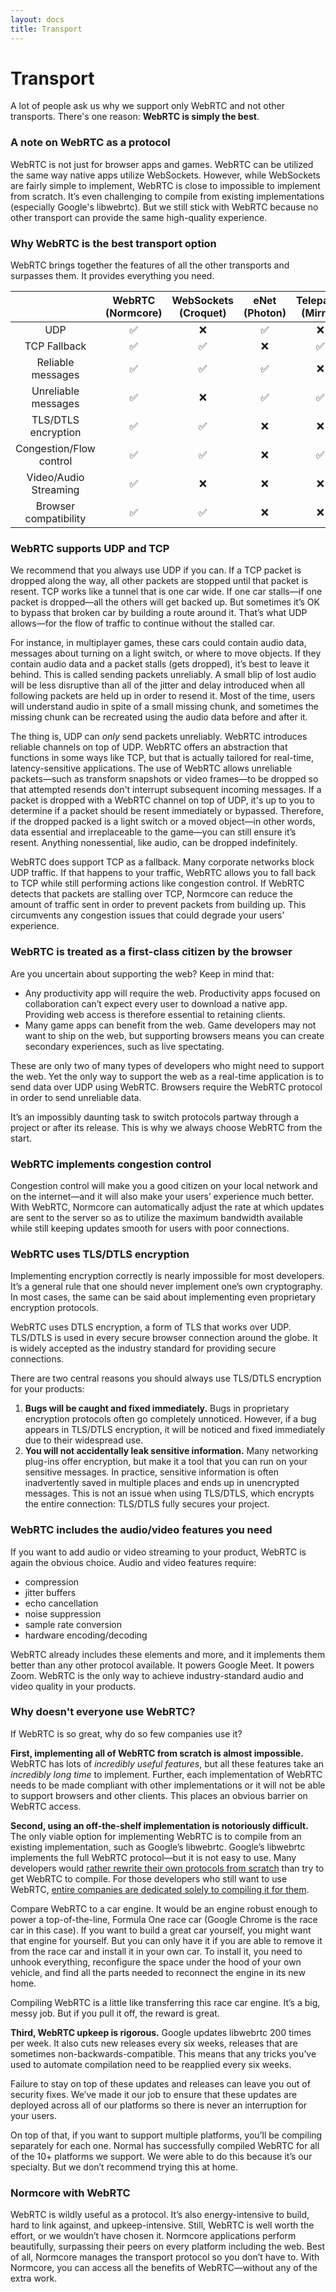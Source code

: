 ```yaml
---
layout: docs
title: Transport
---
```

# Transport
A lot of people ask us why we support only WebRTC and not other transports. There's one reason: **WebRTC is simply the best**.

### A note on WebRTC as a protocol
WebRTC is not just for browser apps and games. WebRTC can be utilized the same way native apps utilize WebSockets. However, while WebSockets are fairly simple to implement, WebRTC is close to impossible to implement from scratch. It’s even challenging to compile from existing implementations (especially Google's libwebrtc). But we still stick with WebRTC because no other transport can provide the same high-quality experience.

### Why WebRTC is the best transport option
WebRTC brings together the features of all the other transports and surpasses them. It provides everything you need.

|                         | WebRTC (Normcore) | WebSockets (Croquet) | eNet (Photon) | Telepathy (Mirror) | kcp2k (Mirror) |
|:-----------------------:|:-----------------:|:--------------------:|:-------------:|:------------------:|:--------------:|
| UDP                     | ✅                | ❌                    | ✅            | ❌                 | ✅              |
| TCP Fallback            | ✅                | ✅                    | ❌            | ✅                 | ❌              |
| Reliable messages       | ✅                | ✅                    | ✅            | ❌                 | ✅              |
| Unreliable messages     | ✅                | ❌                    | ✅            | ✅                 | ✅              |
| TLS/DTLS encryption     | ✅                | ✅                    | ❌            | ❌                 | ❌              |
| Congestion/Flow control | ✅                | ✅                    | ❌            | ✅                 | ✅              |
| Video/Audio Streaming   | ✅                | ❌                    | ❌            | ❌                 | ❌              |
| Browser compatibility   | ✅                | ✅                    | ❌            | ❌                 | ❌              |


### WebRTC supports UDP and TCP
We recommend that you always use UDP if you can. If a TCP packet is dropped along the way, all other packets are stopped until that packet is resent. TCP works like a tunnel that is one car wide. If one car stalls—if one packet is dropped—all the others will get backed up. But sometimes it’s OK to bypass that broken car by building a route around it. That’s what UDP allows—for the flow of traffic to continue without the stalled car. 

For instance, in multiplayer games, these cars could contain audio data, messages about turning on a light switch, or where to move objects. If they contain audio data and a packet stalls (gets dropped), it’s best to leave it behind. This is called sending packets unreliably. A small blip of lost audio will be less disruptive than all of the jitter and delay introduced when all following packets are held up in order to resend it. Most of the time, users will understand audio in spite of a small missing chunk, and sometimes the missing chunk can be recreated using the audio data before and after it.

The thing is, UDP can *only* send packets unreliably. WebRTC introduces reliable channels on top of UDP. WebRTC offers an abstraction that functions in some ways like TCP, but that is actually tailored for real-time, latency-sensitive applications. The use of WebRTC allows unreliable packets—such as transform snapshots or video frames—to be dropped so that attempted resends don't interrupt subsequent incoming messages. 
If a packet is dropped with a WebRTC channel on top of UDP, it's up to you to determine if a packet should be resent immediately or bypassed. Therefore, if the dropped packed is a light switch or a moved object—in other words, data essential and irreplaceable to the game—you can still ensure it’s resent. Anything nonessential, like audio, can be dropped indefinitely.

WebRTC does support TCP as a fallback. Many corporate networks block UDP traffic. If that happens to your traffic, WebRTC allows you to fall back to TCP while still performing actions like congestion control. If WebRTC detects that packets are stalling over TCP, Normcore can reduce the amount of traffic sent in order to prevent packets from building up. This circumvents any congestion issues that could degrade your users’ experience.

### WebRTC is treated as a first-class citizen by the browser
Are you uncertain about supporting the web? Keep in mind that:

* Any productivity app will require the web. Productivity apps focused on collaboration can’t expect every user to download a native app. Providing web access is therefore essential to retaining clients.
* Many game apps can benefit from the web. Game developers may not want to ship on the web, but supporting browsers means you can create secondary experiences, such as live spectating.

These are only two of many types of developers who might need to support the web. Yet the only way to support the web as a real-time application is to send data over UDP using WebRTC. Browsers require the WebRTC protocol in order to send unreliable data. 

It’s an impossibly daunting task to switch protocols partway through a project or after its release. This is why we always choose WebRTC from the start.

### WebRTC implements congestion control
Congestion control will make you a good citizen on your local network and on the internet—and it will also make your users’ experience much better. With WebRTC, Normcore can automatically adjust the rate at which updates are sent to the server so as to utilize the maximum bandwidth available while still keeping updates smooth for users with poor connections.

### WebRTC uses TLS/DTLS encryption
Implementing encryption correctly is nearly impossible for most developers. It’s a general rule that one should never implement one’s own cryptography. In most cases, the same can be said about implementing even proprietary encryption protocols.  

WebRTC uses DTLS encryption, a form of TLS that works over UDP. TLS/DTLS is used in every secure browser connection around the globe. It is widely accepted as the industry standard for providing secure connections.

There are two central reasons you should always use TLS/DTLS encryption for your products:

1. **Bugs will be caught and fixed immediately.** Bugs in proprietary encryption protocols often go completely unnoticed. However, if a bug appears in TLS/DTLS encryption, it will be noticed and fixed immediately due to their widespread use.
2. **You will not accidentally leak sensitive information.** Many networking plug-ins offer encryption, but make it a tool that you can run on your sensitive messages. In practice, sensitive information is often inadvertently saved in multiple places and ends up in unencrypted messages. This is not an issue when using TLS/DTLS, which encrypts the entire connection: TLS/DTLS fully secures your project.

### WebRTC includes the audio/video features you need
If you want to add audio or video streaming to your product, WebRTC is again the obvious choice. Audio and video features require:

* compression
* jitter buffers
* echo cancellation
* noise suppression
* sample rate conversion
* hardware encoding/decoding 

WebRTC already includes these elements and more, and it implements them better than any other protocol available. It powers Google Meet. It powers Zoom. WebRTC is the only way to achieve industry-standard audio and video quality in your products. 

### Why doesn't everyone use WebRTC?
If WebRTC is so great, why do so few companies use it?

**First, implementing all of WebRTC from scratch is almost impossible.** WebRTC has lots of *incredibly useful features*, but all these features take an *incredibly long time* to implement. Further, each implementation of WebRTC needs to be made compliant with other implementations or it will not be able to support browsers and other clients. This places an obvious barrier on WebRTC access.

**Second, using an off-the-shelf implementation is notoriously difficult.** The only viable option for implementing WebRTC is to compile from an existing implementation, such as Google’s libwebrtc. Google’s libwebrtc implements the full WebRTC protocol—but it is not easy to use. Many developers would [rather rewrite their own protocols from scratch](https://gafferongames.com/post/why_cant_i_send_udp_packets_from_a_browser/#what-about-webrtc) than try to get WebRTC to compile. For those developers who still want to use WebRTC, [entire companies are dedicated solely to compiling it for them](https://web.archive.org/web/20181020093837/https://webrtcbydralex.com/index.php/2018/10/14/libwebrtc-is-open-source-how-hard-can-it-be/). 

Compare WebRTC to a car engine. It would be an engine robust enough to power a top-of-the-line, Formula One race car (Google Chrome is the race car in this case). If you want to build a great car yourself, you might want that engine for yourself. But you can only have it if you are able to remove it from the race car and install it in your own car. To install it, you need to unhook everything, reconfigure the space under the hood of your own vehicle, and find all the parts needed to reconnect the engine in its new home. 

Compiling WebRTC is a little like transferring this race car engine. It’s a big, messy job. But if you pull it off, the reward is great.

**Third, WebRTC upkeep is rigorous.** Google updates libwebrtc 200 times per week. It also cuts new releases every six weeks, releases that are sometimes non-backwards-compatible. This means that any tricks you’ve used to automate compilation need to be reapplied every six weeks. 

Failure to stay on top of these updates and releases can leave you out of security fixes. We’ve made it our job to ensure that these updates are deployed across all of our platforms so there is never an interruption for your users. 

On top of that, if you want to support multiple platforms, you’ll be compiling separately for each one. Normal has successfully compiled WebRTC for all of the 10+ platforms we support. We were able to do this because it’s our specialty. But we don’t recommend trying this at home.

### Normcore with WebRTC
WebRTC is wildly useful as a protocol. It’s also energy-intensive to build, hard to link against, and upkeep-intensive. Still, WebRTC is well worth the effort, or we wouldn’t have chosen it. Normcore applications perform beautifully, surpassing their peers on every platform including the web. Best of all, Normcore manages the transport protocol so you don’t have to. With Normcore, you can access all the benefits of WebRTC—without any of the extra work.

